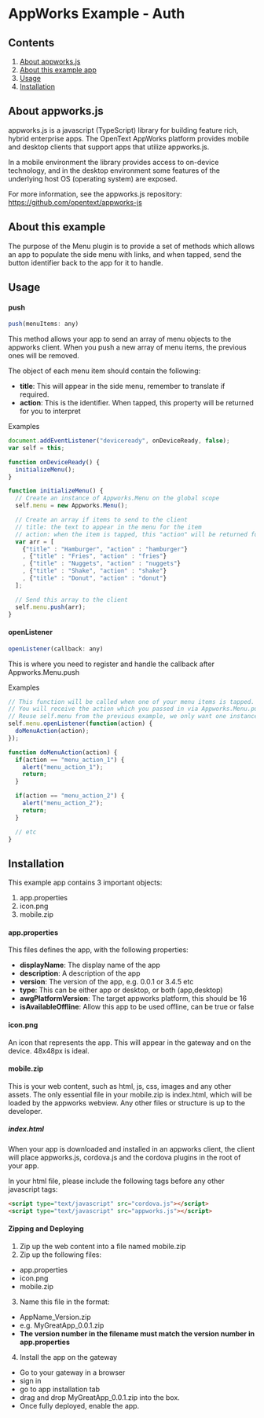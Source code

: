 # AppWorks Example - Auth

## Contents
1. [About appworks.js](#about-appworksjs)
2. [About this example app](#about-this-example)
3. [Usage](#usage)
4. [Installation](#installation)

## About appworks.js

appworks.js is a javascript (TypeScript) library for building feature rich, hybrid enterprise apps. The OpenText AppWorks platform provides mobile and desktop clients that support apps that utilize appworks.js.

In a mobile environment the library provides access to on-device technology, and in the desktop environment some features of the underlying host OS (operating system) are exposed.

For more information, see the appworks.js repository: https://github.com/opentext/appworks-js

## About this example

The purpose of the Menu plugin is to provide a set of methods which allows an app to populate the side menu with links, and when tapped, send the button identifier back to the app for it to handle.

## Usage

#### push

```javascript
push(menuItems: any)
```

This method allows your app to send an array of menu objects to the appworks client.
When you push a new array of menu items, the previous ones will be removed.

The object of each menu item should contain the following:
+ __title__: This will appear in the side menu, remember to translate if required.
+ __action__: This is the identifier. When tapped, this property will be returned for you to interpret

Examples
```javascript
document.addEventListener("deviceready", onDeviceReady, false);
var self = this;

function onDeviceReady() {
  initializeMenu();
}

function initializeMenu() {
  // Create an instance of Appworks.Menu on the global scope
  self.menu = new Appworks.Menu();

  // Create an array if items to send to the client
  // title: the text to appear in the menu for the item
  // action: when the item is tapped, this "action" will be returned for you to identify the action to perform
  var arr = [
    {"title" : "Hamburger", "action" : "hamburger"}
    , {"title" : "Fries", "action" : "fries"}
    , {"title" : "Nuggets", "action" : "nuggets"}
    , {"title" : "Shake", "action" : "shake"}
    , {"title" : "Donut", "action" : "donut"}
  ];

  // Send this array to the client
  self.menu.push(arr);
}
```

#### openListener

```javascript
openListener(callback: any)
```

This is where you need to register and handle the callback after Appworks.Menu.push

Examples
```javascript
// This function will be called when one of your menu items is tapped.
// You will receive the action which you passed in via Appworks.Menu.push
// Reuse self.menu from the previous example, we only want one instance of it.
self.menu.openListener(function(action) {
  doMenuAction(action);
});

function doMenuAction(action) {
  if(action == "menu_action_1") {
    alert("menu_action_1");
    return;
  }

  if(action == "menu_action_2") {
    alert("menu_action_2");
    return;
  }

  // etc
}
```

## Installation

This example app contains 3 important objects:
1. app.properties
2. icon.png
3. mobile.zip

#### app.properties
This files defines the app, with the following properties:
+ __displayName__: The display name of the app
+ __description__: A description of the app
+ __version__: The version of the app, e.g. 0.0.1 or 3.4.5 etc
+ __type__: This can be either app or desktop, or both (app,desktop)
+ __awgPlatformVersion__: The target appworks platform, this should be 16
+ __isAvailableOffline__: Allow this app to be used offline, can be true or false

#### icon.png
An icon that represents the app. This will appear in the gateway and on the device. 48x48px is ideal.

#### mobile.zip

This is your web content, such as html, js, css, images and any other assets.
The only essential file in your mobile.zip is index.html, which will be loaded by the appworks webview. Any other files or structure is up to the developer.

##### index.html

When your app is downloaded and installed in an appworks client, the client will place appworks.js, cordova.js and the cordova plugins in the root of your app.

In your html file, please include the following tags before any other javascript tags:

```html
<script type="text/javascript" src="cordova.js"></script>
<script type="text/javascript" src="appworks.js"></script>
```

#### Zipping and Deploying
1. Zip up the web content into a file named mobile.zip
2. Zip up the following files:
  + app.properties
  + icon.png
  + mobile.zip
3. Name this file in the format:
  + AppName_Version.zip
  + e.g. MyGreatApp_0.0.1.zip
  + __The version number in the filename must match the version number in app.properties__
4. Install the app on the gateway
  + Go to your gateway in a browser
  + sign in
  + go to app installation tab
  + drag and drop MyGreatApp_0.0.1.zip into the box.
  + Once fully deployed, enable the app.
